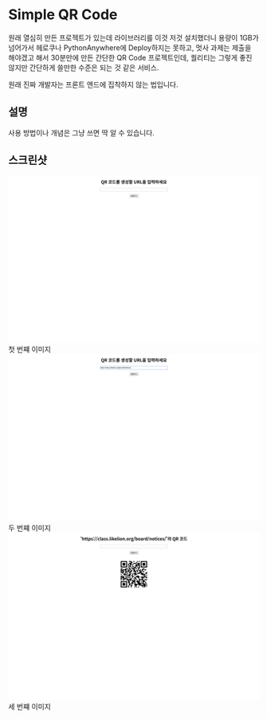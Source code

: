 # Simple QR Code
원래 열심히 만든 프로젝트가 있는데 라이브러리를 이것 저것 설치했더니 용량이 1GB가 넘어가서 헤로쿠나 PythonAnywhere에 Deploy하지는 못하고, 멋사 과제는 제출을 해야겠고 해서 30분만에 만든 간단한 QR Code 프로젝트인데, 퀄리티는 그렇게 좋진 않지만 간단하게 쓸만한 수준은 되는 것 같은 서비스.

원래 진짜 개발자는 프론트 엔드에 집착하지 않는 법입니다.

## 설명
사용 방법이나 개념은 그냥 쓰면 딱 알 수 있습니다.

## 스크린샷
![](screenshots/core01.png)
첫 번쨰 이미지
![](screenshots/core02.png)
두 번쨰 이미지
![](screenshots/core03.png)
세 번쨰 이미지